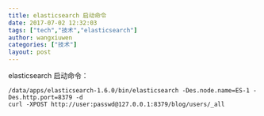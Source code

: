 ```yaml
---
title: elasticsearch 启动命令
date: 2017-07-02 12:32:03
tags: ["tech","技术","elasticsearch"]
author: wangxiuwen
categories: ["技术"]
layout: post
---
```


elasticsearch 启动命令：

	/data/apps/elasticsearch-1.6.0/bin/elasticsearch -Des.node.name=ES-1 -Des.http.port=8379 -d  
	curl -XPOST http://user:passwd@127.0.0.1:8379/blog/users/_all